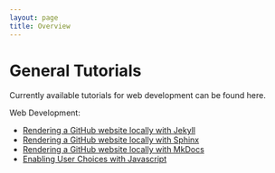 ```yaml
---
layout: page
title: Overview
---
```



General Tutorials
==================

Currently available tutorials for web development can be found here.

Web Development:

  - [Rendering a GitHub website locally with Jekyll](Jekyll_Tutorial.md)
  - [Rendering a GitHub website locally with Sphinx](Sphinx_Tutorial.md)
  - [Rendering a GitHub website locally with MkDocs](mkdocs.md)
  - [Enabling User Choices with Javascript](Javascript-dropdown-box/javascript_chooser.md)



